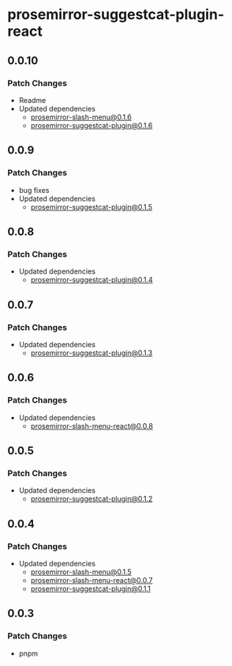 # prosemirror-suggestcat-plugin-react

## 0.0.10

### Patch Changes

- Readme
- Updated dependencies
  - prosemirror-slash-menu@0.1.6
  - prosemirror-suggestcat-plugin@0.1.6

## 0.0.9

### Patch Changes

- bug fixes
- Updated dependencies
  - prosemirror-suggestcat-plugin@0.1.5

## 0.0.8

### Patch Changes

- Updated dependencies
  - prosemirror-suggestcat-plugin@0.1.4

## 0.0.7

### Patch Changes

- Updated dependencies
  - prosemirror-suggestcat-plugin@0.1.3

## 0.0.6

### Patch Changes

- Updated dependencies
  - prosemirror-slash-menu-react@0.0.8

## 0.0.5

### Patch Changes

- Updated dependencies
  - prosemirror-suggestcat-plugin@0.1.2

## 0.0.4

### Patch Changes

- Updated dependencies
  - prosemirror-slash-menu@0.1.5
  - prosemirror-slash-menu-react@0.0.7
  - prosemirror-suggestcat-plugin@0.1.1

## 0.0.3

### Patch Changes

- pnpm
